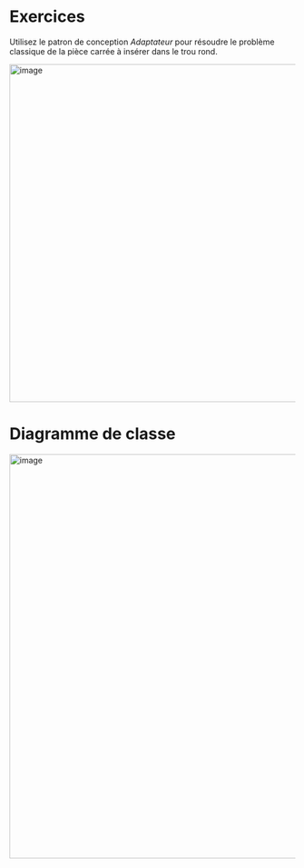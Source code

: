 # Exercices 

Utilisez le patron de conception *Adaptateur* pour résoudre le problème classique de la pièce carrée à insérer dans le trou rond.

<img width="596" alt="image" src="https://user-images.githubusercontent.com/98129570/153765582-ace9d6d2-9e9a-47a2-9c27-6534e3c59720.png">

# Diagramme de classe

<img width="713" alt="image" src="https://user-images.githubusercontent.com/98129570/153768514-8af03bbf-45bb-44ec-af99-31650f638862.png">



